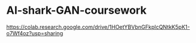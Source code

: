 # AI-shark-GAN-coursework

https://colab.research.google.com/drive/1HOetYBVbnGFkplcQNtkK5pK1-o7Wf4oz?usp=sharing

